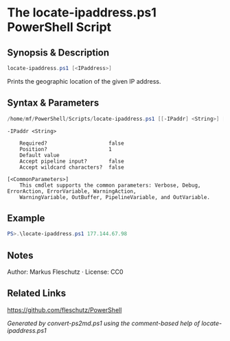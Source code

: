 # The locate-ipaddress.ps1 PowerShell Script

## Synopsis & Description
```powershell
locate-ipaddress.ps1 [<IPaddress>]
```

Prints the geographic location of the given IP address.

## Syntax & Parameters
```powershell
/home/mf/PowerShell/Scripts/locate-ipaddress.ps1 [[-IPaddr] <String>] [<CommonParameters>]
```

```
-IPaddr <String>
    
    Required?                    false
    Position?                    1
    Default value                
    Accept pipeline input?       false
    Accept wildcard characters?  false
```

```
[<CommonParameters>]
    This cmdlet supports the common parameters: Verbose, Debug, ErrorAction, ErrorVariable, WarningAction, 
    WarningVariable, OutBuffer, PipelineVariable, and OutVariable.
```

## Example
```powershell
PS>.\locate-ipaddress.ps1 177.144.67.98
```


## Notes
Author: Markus Fleschutz · License: CC0

## Related Links
https://github.com/fleschutz/PowerShell

*Generated by convert-ps2md.ps1 using the comment-based help of locate-ipaddress.ps1*
